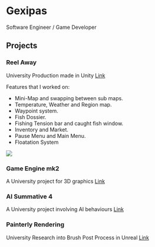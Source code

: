 # Gexipas

Software Engineer / Game Developer

## Projects

### Reel Away
University Production made in Unity
[Link](https://corn-on-jacob.itch.io/reelaway)

Features that I worked on:

* Mini-Map and swapping between sub maps.
* Temperature, Weather and Region map.
* Waypoint system.
* Fish Dossier.
* Fishing Tension bar and caught fish window.
* Inventory and Market.
* Pause Menu and Main Menu.
* Floatation System

<img src="https://github.com/Gexipas/Gexipas/blob/main/Media/reelaway.gif?raw=true" />

### Game Engine mk2
A University project for 3D graphics 
[Link](https://github.com/Gexipas/Game-Engine-MK2)

### AI Summative 4
A University project involving AI behaviours
[Link](https://github.com/Gexipas/AI-summative4)

### Painterly Rendering
University Research into Brush Post Process in Unreal
[Link](https://github.com/Gexipas/Painterly-Rendering)

